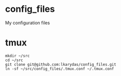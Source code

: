 config_files
============

My configuration files

# tmux

```console
mkdir ~/src
cd ~/src
git clone git@github.com:lkarydas/config_files.git
ln -sf ~/src/config_files/.tmux.conf ~/.tmux.conf
```
